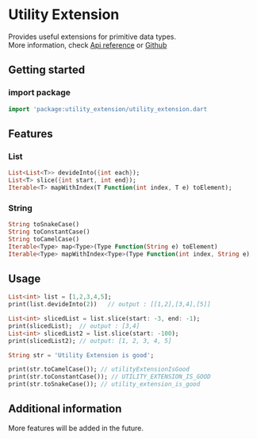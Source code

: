 <!-- 
This README describes the package. If you publish this package to pub.dev,
this README's contents appear on the landing page for your package.

For information about how to write a good package README, see the guide for
[writing package pages](https://dart.dev/guides/libraries/writing-package-pages). 

For general information about developing packages, see the Dart guide for
[creating packages](https://dart.dev/guides/libraries/create-library-packages)
and the Flutter guide for
[developing packages and plugins](https://flutter.dev/developing-packages). 
-->

# Utility Extension

Provides useful extensions for primitive data types.\
More information, check [Api reference](https://pub.dev/documentation/utility_extension/latest/) or [Github](https://github.com/shawn-flunge/utility_extension)



## Getting started

### import package
```dart
import 'package:utility_extension/utility_extension.dart
```

## Features
### List
```dart
List<List<T>> devideInto({int each});
List<T> slice({int start, int end});
Iterable<T> mapWithIndex(T Function(int index, T e) toElement);
```

### String
```dart
String toSnakeCase()
String toConstantCase()
String toCamelCase()
Iterable<Type> map<Type>(Type Function(String e) toElement)
Iterable<Type> mapWithIndex<Type>(Type Function(int index, String e)
```


## Usage

```dart
List<int> list = [1,2,3,4,5];
print(list.devideInto(2))   // output : [[1,2],[3,4],[5]]

List<int> slicedList = list.slice(start: -3, end: -1);
print(slicedList);  // output : [3,4]
List<int> slicedList2 = list.slice(start: -100);
print(slicedList2); // output: [1, 2, 3, 4, 5]

String str = 'Utility Extension is good';

print(str.toCamelCase()); // utilityExtensionIsGood
print(str.toConstantCase()); // UTILITY_EXTENSION_IS_GOOD
print(str.toSnakeCase()); // utility_extension_is_good
```

## Additional information

More features will be added in the future.
